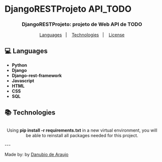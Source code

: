 # DjangoRESTProjeto  API_TODO


<h3 align="center" >
   DjangoRESTProjeto: projeto de Web API de TODO
</h3>



<p align="center">
  <a href="#computer-languages">Languages</a>&nbsp;&nbsp;&nbsp;|&nbsp;&nbsp;&nbsp;
  <a href="#books-technologies">Technologies</a>&nbsp;&nbsp;&nbsp;|&nbsp;&nbsp;&nbsp;
  <a href="#memo-license">License</a>
</p>


## :computer: Languages

- **Python**
- **Django**
- **Django-rest-framework**
- **Javascript**
- **HTML**
- **CSS**
- **SQL**


## :books: Technologies

## 



<p align="center">
Using <b>pip install -r requirements.txt</b> in a new virtual environment, you will be able to reinstall all packages needed for this project.
</p>
---

Made by: by [Danubio de Araujo](https://github.com/danubiobwm)
